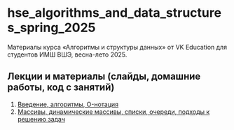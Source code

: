 # hse_algorithms_and_data_structures_spring_2025

Материалы курса «Алгоритмы и структуры данных» от VK Education для студентов ИМШ ВШЭ, весна-лето 2025.

## Лекции и материалы (слайды, домашние работы, код с занятий)
01. [Введение, алгоритмы, O-нотация](lesson-01)
02. [Массивы, динамические массивы, списки, очереди, подходы к решению задач](lesson-02)
